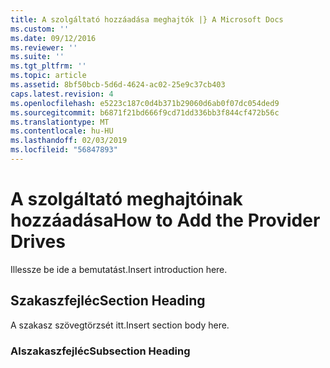 ```yaml
---
title: A szolgáltató hozzáadása meghajtók |} A Microsoft Docs
ms.custom: ''
ms.date: 09/12/2016
ms.reviewer: ''
ms.suite: ''
ms.tgt_pltfrm: ''
ms.topic: article
ms.assetid: 8bf50bcb-5d6d-4624-ac02-25e9c37cb403
caps.latest.revision: 4
ms.openlocfilehash: e5223c187c0d4b371b29060d6ab0f07dc054ded9
ms.sourcegitcommit: b6871f21bd666f9cd71dd336bb3f844cf472b56c
ms.translationtype: MT
ms.contentlocale: hu-HU
ms.lasthandoff: 02/03/2019
ms.locfileid: "56847893"
---
```

# <a name="how-to-add-the-provider-drives"></a><span data-ttu-id="e323e-102">A szolgáltató meghajtóinak hozzáadása</span><span class="sxs-lookup"><span data-stu-id="e323e-102">How to Add the Provider Drives</span></span>

<span data-ttu-id="e323e-103">Illessze be ide a bemutatást.</span><span class="sxs-lookup"><span data-stu-id="e323e-103">Insert introduction here.</span></span>

## <a name="section-heading"></a><span data-ttu-id="e323e-104">Szakaszfejléc</span><span class="sxs-lookup"><span data-stu-id="e323e-104">Section Heading</span></span>

 <span data-ttu-id="e323e-105">A szakasz szövegtörzsét itt.</span><span class="sxs-lookup"><span data-stu-id="e323e-105">Insert section body here.</span></span>

### <a name="subsection-heading"></a><span data-ttu-id="e323e-106">Alszakaszfejléc</span><span class="sxs-lookup"><span data-stu-id="e323e-106">Subsection Heading</span></span>
